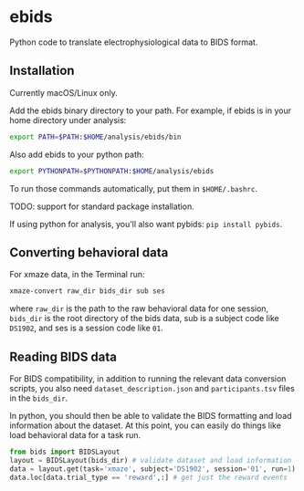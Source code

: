 # ebids
Python code to translate electrophysiological data to BIDS format.

## Installation

Currently macOS/Linux only.

Add the ebids binary directory to your path. For example, if ebids is in your home directory under analysis:
```bash
export PATH=$PATH:$HOME/analysis/ebids/bin
```

Also add ebids to your python path:
```bash
export PYTHONPATH=$PYTHONPATH:$HOME/analysis/ebids
```

To run those commands automatically, put them in `$HOME/.bashrc`.

TODO: support for standard package installation.

If using python for analysis, you'll also want pybids: `pip install pybids`.

## Converting behavioral data

For xmaze data, in the Terminal run:
```bash
xmaze-convert raw_dir bids_dir sub ses
```

where `raw_dir` is the path to the raw behavioral data for one session, `bids_dir` is the root directory of the bids data, sub is a subject code like `DS1902`, and ses is a session code like `01`.

## Reading BIDS data

For BIDS compatibility, in addition to running the relevant data conversion scripts, you also need `dataset_description.json` and `participants.tsv` files in the `bids_dir`.

In python, you should then be able to validate the BIDS formatting and load information about the dataset. At this point, you can easily do things like load behavioral data for a task run.

```python
from bids import BIDSLayout
layout = BIDSLayout(bids_dir) # validate dataset and load information
data = layout.get(task='xmaze', subject='DS1902', session='01', run=1).get_df() # load run events
data.loc[data.trial_type == 'reward',:] # get just the reward events
```

